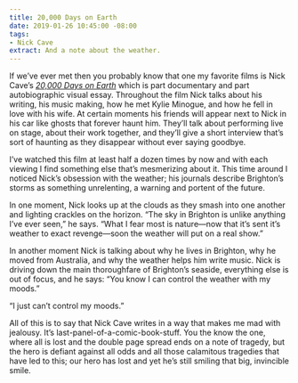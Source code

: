 ```yaml
---
title: 20,000 Days on Earth
date: 2019-01-26 10:45:00 -08:00
tags:
- Nick Cave
extract: And a note about the weather.
---
```


If we’ve ever met then you probably know that one my favorite films is Nick Cave’s *[20,000 Days on Earth](https://letterboxd.com/film/20000-days-on-earth/)* which is part documentary and part autobiographic visual essay. Throughout the film Nick talks about his writing, his music making, how he met Kylie Minogue, and how he fell in love with his wife. At certain moments his friends will appear next to Nick in his car like ghosts that forever haunt him. They’ll talk about performing live on stage, about their work together, and they’ll give a short interview that’s sort of haunting as they disappear without ever saying goodbye.

I’ve watched this film at least half a dozen times by now and with each viewing I find something else that’s mesmerizing about it. This time around I noticed Nick’s obsession with the weather; his journals describe Brighton’s storms as something unrelenting, a warning and portent of the future. 

In one moment, Nick looks up at the clouds as they smash into one another and lighting crackles on the horizon. “The sky in Brighton is unlike anything I’ve ever seen,” he says. “What I fear most is nature—now that it’s sent it’s weather to exact revenge—soon the weather will put on a real show.”

In another moment Nick is talking about why he lives in Brighton, why he moved from Australia, and why the weather helps him write music. Nick is driving down the main thoroughfare of Brighton’s seaside, everything else is out of focus, and he says: “You know I can control the weather with my moods.”

“I just can’t control my moods.”

All of this is to say that Nick Cave writes in a way that makes me mad with jealousy. It’s last-panel-of-a-comic-book-stuff. You the know the one, where all is lost and the double page spread ends on a note of tragedy, but the hero is defiant against all odds and all those calamitous tragedies that have led to this; our hero has lost and yet he’s still smiling that big, invincible smile. 